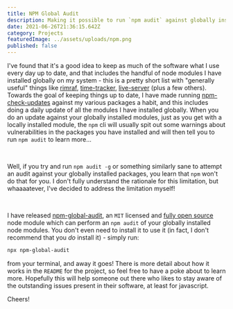 ```yaml
---
title: NPM Global Audit
description: Making it possible to run `npm audit` against globally installed node modules
date: 2021-06-26T21:36:15.642Z
category: Projects
featuredImage: ../assets/uploads/npm.png
published: false
---
```

I've found that it's a good idea to keep as much of the software what I use every day up to date, and that includes the handful of node modules I have installed globally on my system - this is a pretty short list with "generally useful" things like [rimraf](https://www.npmjs.com/package/rimraf), [time-tracker](https://www.npmjs.com/package/time-tracker), [live-server](https://www.npmjs.com/package/live-server) (plus a few others). Towards the goal of keeping things up to date, I have made running [npm-check-updates](https://www.npmjs.com/package/npm-check-updates) against my various packages a habit, and this includes doing a daily update of all the modules I have installed globally. When you do an update against your globally installed modules, just as you get with a locally installed module, the `npm` cli will usually spit out some warnings about vulnerabilities in the packages you have installed and will then tell you to run `npm audit` to learn more...

<br>

Well, if you try and run `npm audit -g` or something similarly sane to attempt an audit against your globally installed packages, you learn that `npm` won't do that for you. I don't fully understand the rationale for this limitation, but whaaaatever, I've decided to address the limitation myself!

<br>

I have released [npm-global-audit](https://www.npmjs.com/package/npm-global-audit), an `MIT` licensed and [fully open source](https://github.com/andrewbrey/npm-global-audit) node module which can perform an `npm audit` of your globally installed node modules. You don't even need to install it to use it (in fact, I don't recommend that you _do_ install it) - simply run:

```bash
npx npm-global-audit
```

from your terminal, and away it goes! There is more detail about how it works in the `README` for the project, so feel free to have a poke about to learn more. Hopefully this will help someone out there who likes to stay aware of the outstanding issues present in their software, at least for javascript.

Cheers!